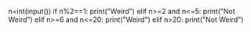 
n=int(input())
if n%2==1:
      print("Weird")
elif n>=2 and n<=5:
      print("Not Weird")
elif n>=6 and n<=20:
      print("Weird")
elif n>20:
     print("Not Weird")
